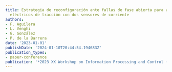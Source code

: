```yaml
---
title: Estrategia de reconfiguración ante fallas de fase abierta para accionamientos
  eléctricos de tracción con dos sensores de corriente
authors:
- F. Aguilera
- L. Venghi
- G. González
- P. de la Barrera
date: '2023-01-01'
publishDate: '2024-01-10T20:44:54.194683Z'
publication_types:
- paper-conference
publication: '*2023 XX Workshop on Information Processing and Control (RPIC2023)*'
---
```

